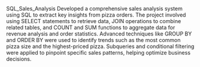 SQL_Sales_Analysis
Developed a comprehensive sales analysis system using SQL to extract key insights from pizza orders. The project involved using SELECT statements to retrieve data, JOIN operations to combine related tables, and COUNT and SUM functions to aggregate data for revenue analysis and order statistics. Advanced techniques like GROUP BY and ORDER BY were used to identify trends such as the most common pizza size and the highest-priced pizza. Subqueries and conditional filtering were applied to pinpoint specific sales patterns, helping optimize business decisions.

